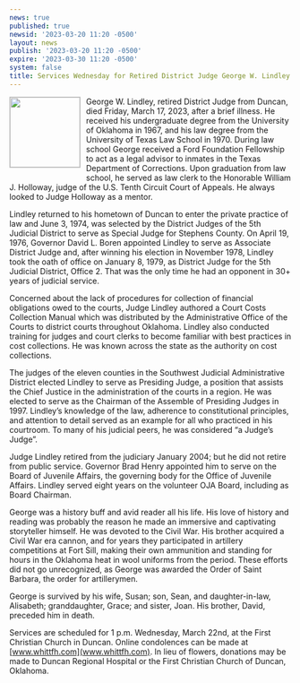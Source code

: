 ```yaml
---
news: true
published: true
newsid: '2023-03-20 11:20 -0500'
layout: news
publish: '2023-03-20 11:20 -0500'
expire: '2023-03-30 11:20 -0500'
system: false
title: Services Wednesday for Retired District Judge George W. Lindley
---
```

<a href="https://www.oscn.net/images/news/george.lindley.jpg"><img style="border: solid 1px silver; width: 125px; float: left; margin: 0 10px 10px 0;" src="https://www.oscn.net/images/news/george.lindley.jpg" /></a>George W. Lindley, retired District Judge from Duncan, died Friday, March 17, 2023, after a brief illness.  He received his undergraduate degree from the University of Oklahoma in 1967, and his law degree from the University of Texas Law School in 1970.  During law school George received a Ford Foundation Fellowship to act as a legal advisor to inmates in the Texas Department of Corrections.  Upon graduation from law school, he served as law clerk to the Honorable William J. Holloway, judge of the U.S. Tenth Circuit Court of Appeals.  He always looked to Judge Holloway as a mentor.  

Lindley returned to his hometown of Duncan to enter the private practice of law and June 3, 1974, was selected by the District Judges of the 5th Judicial District to serve as Special Judge for Stephens County.  On April 19, 1976, Governor David L. Boren appointed Lindley to serve as Associate District Judge and, after winning his election in November 1978, Lindley took the oath of office on January 8, 1979, as District Judge for the 5th Judicial District, Office 2.  That was the only time he had an opponent in 30+ years of judicial service.  

Concerned about the lack of procedures for collection of financial obligations owed to the courts, Judge Lindley authored a Court Costs Collection Manual which was distributed by the Administrative Office of the Courts to district courts throughout Oklahoma.  Lindley also conducted training for judges and court clerks to become familiar with best practices in cost collections.  He was known across the state as the authority on cost collections.

The judges of the eleven counties in the Southwest Judicial Administrative District elected Lindley to serve as Presiding Judge, a position that assists the Chief Justice in the administration of the courts in a region. He was elected to serve as the Chairman of the Assemble of Presiding Judges in 1997.  Lindley’s knowledge of the law, adherence to constitutional principles, and attention to detail served as an example for all who practiced in his courtroom.  To many of his judicial peers, he was considered “a Judge’s Judge”.  

Judge Lindley retired from the judiciary January 2004; but he did not retire from public service.  Governor Brad Henry appointed him to serve on the Board of Juvenile Affairs, the governing body for the Office of Juvenile Affairs.  Lindley served eight years on the volunteer OJA Board, including as Board Chairman.  

George was a history buff and avid reader all his life. His love of history and reading was probably the reason he made an immersive and captivating storyteller himself. He was devoted to the Civil War. His brother acquired a Civil War era cannon, and for years they participated in artillery competitions at Fort Sill, making their own ammunition and standing for hours in the Oklahoma heat in wool uniforms from the period. These efforts did not go unrecognized, as George was awarded the Order of Saint Barbara, the order for artillerymen.

George is survived by his wife, Susan; son, Sean, and daughter-in-law, Alisabeth; granddaughter, Grace; and sister, Joan. His brother, David, preceded him in death.

Services are scheduled for 1 p.m. Wednesday, March 22nd, at the First Christian Church in Duncan. Online condolences can be made at [www.whittfh.com](www.whittfh.com). In lieu of flowers, donations may be made to Duncan Regional Hospital or the First Christian Church of Duncan, Oklahoma.




